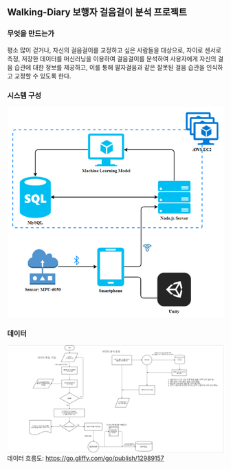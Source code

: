 ## Walking-Diary 보행자 걸음걸이 분석 프로젝트
### 무엇을 만드는가

평소 많이 걷거나, 자신의 걸음걸이를 교정하고 싶은 사람들을 대상으로, 자이로 센서로 측정, 저장한 데이터를 머신러닝을 이용하여 걸음걸이를 분석하여
사용자에게 자신의 걸음 습관에 대한 정보를 제공하고, 이를 통해 팔자걸음과 같은 잘못된 걸음 습관을 인식하고 교정할 수 있도록 한다. 

### 시스템 구성
![Alt text](/img/system_view_v2.PNG)

### 데이터
![Alt text](/img/data_flowchart.PNG)
데이터 흐름도: <https://go.gliffy.com/go/publish/12989157>
